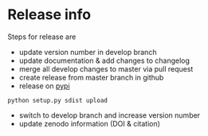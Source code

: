 # Release info
Steps for release are
* update version number in develop branch
* update documentation & add changes to changelog
* merge all develop changes to master via pull request
* create release from master branch in github
* release on [pypi](https://pypi.python.org/pypi/sbmlutils)
```
python setup.py sdist upload
```
* switch to develop branch and increase version number
* update zenodo information (DOI & citation)